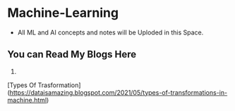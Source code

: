# Machine-Learning

* All ML and AI concepts and notes will be Uploded in this Space. 


## You can Read My Blogs Here

1)  ```bash
 [Types Of Trasformation] (https://dataisamazing.blogspot.com/2021/05/types-of-transformations-in-machine.html)
 ```
